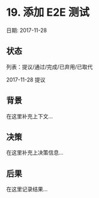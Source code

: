 # 19. 添加 E2E 测试

日期: 2017-11-28

## 状态

列表：提议/通过/完成/已弃用/已取代

2017-11-28 提议 

## 背景

在这里补充上下文...

## 决策

在这里补充上决策信息...

## 后果

在这里记录结果...
